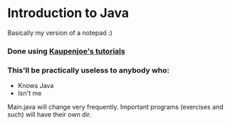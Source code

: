 # Introduction to Java
Basically my version of a notepad :)

### Done using [Kaupenjoe's tutorials](https://www.youtube.com/watch?v=oBwPZRk6-SE&list=PLKGarocXCE1FeXvEogpjz4SvHxF_FJRO6&index=1) 

###  This'll be practically useless to anybody who:  
* Knows Java
* Isn't me

Main.java will change very frequently. Important programs (exercises and such) will have their own dir.